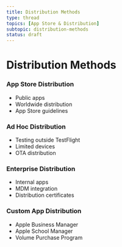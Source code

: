 ```yaml
---
title: Distribution Methods
type: thread
topics: [App Store & Distribution]
subtopic: distribution-methods
status: draft
---
```


# Distribution Methods


### App Store Distribution
- Public apps
- Worldwide distribution
- App Store guidelines

### Ad Hoc Distribution
- Testing outside TestFlight
- Limited devices
- OTA distribution

### Enterprise Distribution
- Internal apps
- MDM integration
- Distribution certificates

### Custom App Distribution
- Apple Business Manager
- Apple School Manager
- Volume Purchase Program

